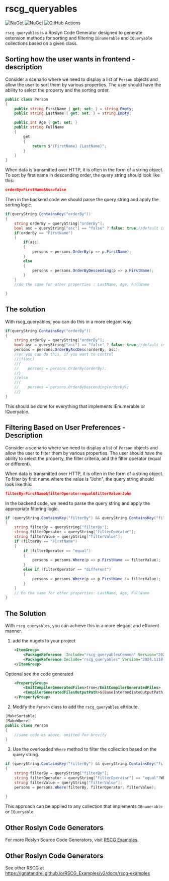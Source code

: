 
# rscg_queryables


[![NuGet](https://img.shields.io/nuget/v/rscg_queryables.svg)](https://www.nuget.org/packages/rscg_queryables)
[![NuGet](https://img.shields.io/nuget/v/rscg_queryablesCommon.svg)](https://www.nuget.org/packages/rscg_queryablesCommon)
[![GitHub Actions](https://github.com/ignatandrei/rscg_queryables/actions/workflows/dotnet.yml/badge.svg)](https://github.com/ignatandrei/rscg_queryables/actions/workflows/dotnet.yml)


`rscg_queryables` is a Roslyn Code Generator designed to generate extension methods for sorting and filtering `IEnumerable` and `IQueryable` collections based on a given class.



## Sorting how the user wants in frontend  - description

Consider a scenario where we need to display a list of `Person` objects and allow the user to sort them by various properties. The user should have the ability to select the property and the sorting order.

```csharp
public class Person
{
    public string FirstName { get; set; } = string.Empty;
    public string LastName { get; set; } = string.Empty;

    public int Age { get; set; }
    public string FullName
    {
        get
        {
            return $"{FirstName} {LastName}";
        }
    }
}
```

When data is transmitted over HTTP, it is often in the form of a string object. To sort by first name in descending order, the query string should look like this:

```json
orderBy=FirstName&Asc=false
```

Then in the backend code we should parse the query string and apply the sorting logic.

```csharp
if(queryString.ContainsKey("orderBy"))
{
    string orderBy = queryString["orderBy"];
    bool asc = queryString["asc"] == "false" ? false: true;//default is true
    if(orderBy == "FirstName")
    {
        if(asc)
        {
            persons = persons.OrderBy(p => p.FirstName);
        }
        else
        {
            persons = persons.OrderByDescending(p => p.FirstName);
        }
    }
    //do the same for other properties : LastName, Age, FullName

}
```

## The solution

With rscg_queryables, you can do this in a more elegant way.

```csharp
if(queryString.ContainsKey("orderBy"))
{
    string orderBy = queryString["orderBy"];
    bool asc = queryString["asc"] == "false" ? false: true;//default is true
    persons = persons.OrderByAscDesc(orderBy, asc);
    //or you can do this, if you want to control 
    //if(asc)
    //{
    //    persons = persons.OrderBy(orderBy);
    //}
    //else
    //{
    //    persons = persons.OrderByDescending(orderBy);
    //}
}
```

This should be done for everything that implements IEnumerable or IQueryable.



## Filtering Based on User Preferences - Description

Consider a scenario where we need to display a list of `Person` objects and allow the user to filter them by various properties. The user should have the ability to select the property, the filter criteria, and the filter operator (equal or different).

When data is transmitted over HTTP, it is often in the form of a string object. To filter by first name where the value is "John", the query string should look like this:

```json
filterBy=FirstName&filterOperator=equal&filterValue=John
```

In the backend code, we need to parse the query string and apply the appropriate filtering logic.

```csharp
if (queryString.ContainsKey("filterBy") && queryString.ContainsKey("filterOperator") && queryString.ContainsKey("filterValue"))
{
    string filterBy = queryString["filterBy"];
    string filterOperator = queryString["filterOperator"];
    string filterValue = queryString["filterValue"];
    if (filterBy == "FirstName")
    {
        if (filterOperator == "equal")
        {
            persons = persons.Where(p => p.FirstName == filterValue);
        }
        else if (filterOperator == "different")
        {
            persons = persons.Where(p => p.FirstName != filterValue);
        }
    }
    // Do the same for other properties: LastName, Age, FullName
}
```

## The Solution

With `rscg_queryables`, you can achieve this in a more elegant and efficient manner.

1. add the  nugets to your project

```xml
	<ItemGroup>
		<PackageReference  Include="rscg_queryablesCommon" Version="2024.1110.1815" />
		<PackageReference Include="rscg_queryables" Version="2024.1110.1815"  OutputItemType="Analyzer" ReferenceOutputAssembly="false" />
	</ItemGroup>
```

Optional see the code generated
```xml
	<PropertyGroup>
		<EmitCompilerGeneratedFiles>true</EmitCompilerGeneratedFiles>
		<CompilerGeneratedFilesOutputPath>$(BaseIntermediateOutputPath)\GX</CompilerGeneratedFilesOutputPath>
	</PropertyGroup>
```

2. Modify the `Person` class to add the `rscg_queryables` attribute.

```csharp
[MakeSortable]
[MakeWhere]
public class Person
{
    //same code as above, omitted for brevity
}
```

3. Use the overloaded `Where` method to filter the collection based on the query string.

```csharp
if (queryString.ContainsKey("filterBy") && queryString.ContainsKey("filterOperator") && queryString.ContainsKey("filterValue"))
{
    string filterBy = queryString["filterBy"];
    string filterOperator = queryString["filterOperator"] == "equal"?WhereOperator.Equal:WhereOperator.Different;
    string filterValue = queryString["filterValue"];
    persons = persons.Where(filterBy, filterOperator, filterValue);
    
}
```

This approach can be applied to any collection that implements `IEnumerable` or `IQueryable`.

## Other Roslyn Code Generators

For more Roslyn Source Code Generators, visit [RSCG Examples](https://ignatandrei.github.io/RSCG_Examples/v2/docs/rscg-examples).


## Other Roslyn Code Generators

See other RSCG at https://ignatandrei.github.io/RSCG_Examples/v2/docs/rscg-examples 

